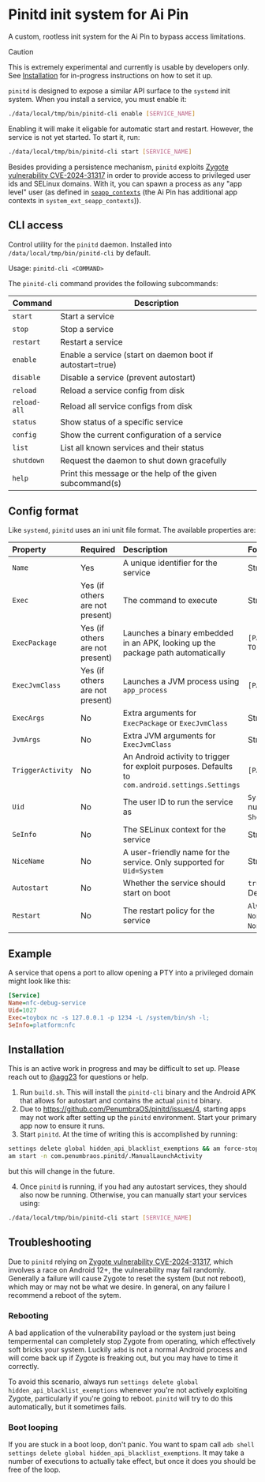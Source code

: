 # Pinitd init system for Ai Pin

A custom, rootless init system for the Ai Pin to bypass access limitations.

> [!CAUTION]
> This is extremely experimental and currently is usable by developers only. See [Installation](#installation) for in-progress instructions on how to set it up.

`pinitd` is designed to expose a similar API surface to the `systemd` init system. When you install a service, you must enable it:

```bash
./data/local/tmp/bin/pinitd-cli enable [SERVICE_NAME]
```

Enabling it will make it eligable for automatic start and restart. However, the service is not yet started. To start it, run:

```bash
./data/local/tmp/bin/pinitd-cli start [SERVICE_NAME]
```

Besides providing a persistence mechanism, `pinitd` exploits [Zygote vulnerability CVE-2024-31317](https://github.com/agg23/cve-2024-31317/) in order to provide access to privileged user ids and SELinux domains. With it, you can spawn a process as any "app level" user (as defined in [`seapp_contexts`](https://android.googlesource.com/platform/system/sepolicy/+/refs/heads/master/private/seapp_contexts) (the Ai Pin has additional app contexts in `system_ext_seapp_contexts`)).

## CLI access

Control utility for the `pinitd` daemon. Installed into `/data/local/tmp/bin/pinitd-cli` by default.

Usage: `pinitd-cli <COMMAND>`

The `pinitd-cli` command provides the following subcommands:

| Command      | Description                                               |
| ------------ | --------------------------------------------------------- |
| `start`      | Start a service                                           |
| `stop`       | Stop a service                                            |
| `restart`    | Restart a service                                         |
| `enable`     | Enable a service (start on daemon boot if autostart=true) |
| `disable`    | Disable a service (prevent autostart)                     |
| `reload`     | Reload a service config from disk                         |
| `reload-all` | Reload all service configs from disk                      |
| `status`     | Show status of a specific service                         |
| `config`     | Show the current configuration of a service               |
| `list`       | List all known services and their status                  |
| `shutdown`   | Request the daemon to shut down gracefully                |
| `help`       | Print this message or the help of the given subcommand(s) |

## Config format

Like `systemd`, `pinitd` uses an ini unit file format. The available properties are:

| Property          | Required                        | Description                                                                                      | Format                                                |
| :---------------- | :------------------------------ | :----------------------------------------------------------------------------------------------- | :---------------------------------------------------- |
| `Name`            | Yes                             | A unique identifier for the service                                                              | String                                                |
| `Exec`            | Yes (if others are not present) | The command to execute                                                                           | String                                                |
| `ExecPackage`     | Yes (if others are not present) | Launches a binary embedded in an APK, looking up the package path automatically                  | `[PACKAGE]/[SUBPATH TO BINARY]` t`                    |
| `ExecJvmClass`    | Yes (if others are not present) | Launches a JVM process using `app_process`                                                       | `[PACKAGE]/[CLASS]`                                   |
| `ExecArgs`        | No                              | Extra arguments for `ExecPackage` or `ExecJvmClass`                                              | String                                                |
| `JvmArgs`         | No                              | Extra JVM arguments for `ExecJvmClass`                                                           | String                                                |
| `TriggerActivity` | No                              | An Android activity to trigger for exploit purposes. Defaults to `com.android.settings.Settings` | `[PACKAGE]/[ACTIVITY]`                                |
| `Uid`             | No                              | The user ID to run the service as                                                                | `System`, `Shell`, or a number. Defaults to `Shell`.  |
| `SeInfo`          | No                              | The SELinux context for the service                                                              | String                                                |
| `NiceName`        | No                              | A user-friendly name for the service. Only supported for `Uid=System`                            | String                                                |
| `Autostart`       | No                              | Whether the service should start on boot                                                         | `true` or `false`. Defaults to `false`.               |
| `Restart`         | No                              | The restart policy for the service                                                               | `Always`, `OnFailure`, or `None`. Defaults to `None`. |

## Example

A service that opens a port to allow opening a PTY into a privileged domain might look like this:

```ini
[Service]
Name=nfc-debug-service
Uid=1027
Exec=toybox nc -s 127.0.0.1 -p 1234 -L /system/bin/sh -l;
SeInfo=platform:nfc
```

## Installation

This is an active work in progress and may be difficult to set up. Please reach out to [@agg23](https://github.com/agg23) for questions or help.

1. Run `build.sh`. This will install the `pinitd-cli` binary and the Android APK that allows for autostart and contains the actual `pinitd` binary.
2. Due to https://github.com/PenumbraOS/pinitd/issues/4, starting apps may not work after setting up the `pinitd` environment. Start your primary app now to ensure it runs.
3. Start `pinitd`. At the time of writing this is accomplished by running:

```bash
settings delete global hidden_api_blacklist_exemptions && am force-stop com.android.settings
am start -n com.penumbraos.pinitd/.ManualLaunchActivity
```

but this will change in the future.

4. Once `pinitd` is running, if you had any autostart services, they should also now be running. Otherwise, you can manually start your services using:

```bash
./data/local/tmp/bin/pinitd-cli start [SERVICE_NAME]
```

## Troubleshooting

Due to `pinitd` relying on [Zygote vulnerability CVE-2024-31317](https://github.com/agg23/cve-2024-31317/), which involves a race on Android 12+, the vulnerability may fail randomly. Generally a failure will cause Zygote to reset the system (but not reboot), which may or may not be what we desire. In general, on any failure I recommend a reboot of the sytem.

### Rebooting

A bad application of the vulnerability payload or the system just being tempermental can completely stop Zygote from operating, which effectively soft bricks your system. Luckily `adbd` is not a normal Android process and will come back up if Zygote is freaking out, but you may have to time it correctly.

To avoid this scenario, always run `settings delete global hidden_api_blacklist_exemptions` whenever you're not actively exploiting Zygote, particularly if you're going to reboot. `pinitd` will try to do this automatically, but it sometimes fails.

### Boot looping

If you are stuck in a boot loop, don't panic. You want to spam call `adb shell settings delete global hidden_api_blacklist_exemptions`. It may take a number of executions to actually take effect, but once it does you should be free of the loop.
